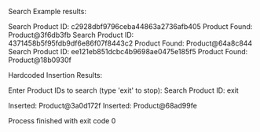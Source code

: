 Search Example results:

Search Product ID: 
c2928dbf9796ceba44863a2736afb405
Product Found: Product@3f6db3fb
Search Product ID: 
4371458b5f95fdb9df6e86f07f8443c2
Product Found: Product@64a8c844
Search Product ID: 
ee121eb851dcbc4b9698ae0475e185f5
Product Found: Product@18b0930f

Hardcoded Insertion Results:

Enter Product IDs to search (type 'exit' to stop):
Search Product ID: 
exit

Inserted: Product@3a0d172f
Inserted: Product@68ad99fe

Process finished with exit code 0
